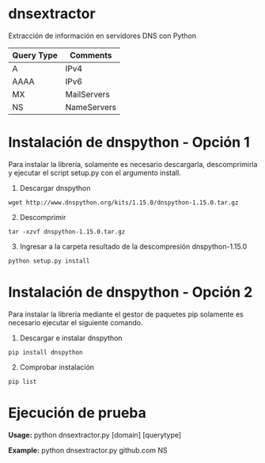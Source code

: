 # dnsextractor
Extracción de información en servidores DNS con Python

Query Type | Comments
------------ | -------------
A | IPv4
AAAA | IPv6
MX | MailServers
NS | NameServers

# Instalación de dnspython - Opción 1
Para instalar la librería, solamente es necesario descargarla, descomprimirla y ejecutar el script setup.py con el argumento install.

1. Descargar dnspython

``` wget http://www.dnspython.org/kits/1.15.0/dnspython-1.15.0.tar.gz ```

2. Descomprimir

``` tar -xzvf dnspython-1.15.0.tar.gz ```

3. Ingresar a la carpeta resultado de la descompresión dnspython-1.15.0

``` python setup.py install ```

# Instalación de dnspython - Opción 2
Para instalar la librería mediante el gestor de paquetes pip solamente es necesario ejecutar el siguiente comando.

1. Descargar e instalar dnspython

``` pip install dnspython ```

2. Comprobar instalación

``` pip list ```

# Ejecución de prueba

**Usage:** python dnsextractor.py [domain] [querytype]

**Example:** python dnsextractor.py github.com NS
